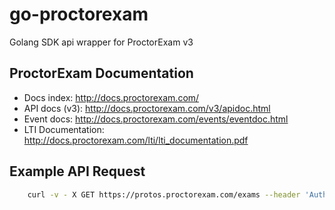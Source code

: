 # go-proctorexam
Golang SDK api wrapper for ProctorExam v3

## ProctorExam Documentation

 - Docs index: http://docs.proctorexam.com/
 - API docs (v3): http://docs.proctorexam.com/v3/apidoc.html
 - Event docs: http://docs.proctorexam.com/events/eventdoc.html
 - LTI Documentation: http://docs.proctorexam.com/lti/lti_documentation.pdf

## Example API Request

``` bash
    curl -v - X GET https://protos.proctorexam.com/exams --header 'Authorization: Token token=YOUR_API_KEY'
```

